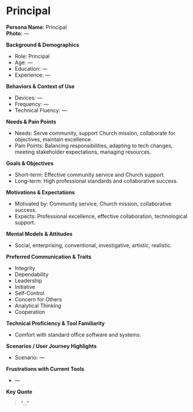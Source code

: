 # Principal

**Persona Name**: Principal  
**Photo**: —  

**Background & Demographics**  
- Role: Principal  
- Age: —  
- Education: —  
- Experience: —  

**Behaviors & Context of Use**  
- Devices: —  
- Frequency: —  
- Technical Fluency: —  

**Needs & Pain Points**  
- Needs: Serve community, support Church mission, collaborate for objectives, maintain excellence.  
- Pain Points: Balancing responsibilities, adapting to tech changes, meeting stakeholder expectations, managing resources.  

**Goals & Objectives**  
- Short-term: Effective community service and Church support.  
- Long-term: High professional standards and collaborative success.  

**Motivations & Expectations**  
- Motivated by: Community service, Church mission, collaborative success.  
- Expects: Professional excellence, effective collaboration, technological support.  

**Mental Models & Attitudes**  
- Social, enterprising, conventional, investigative, artistic, realistic.  

**Preferred Communication & Traits**  
- Integrity  
- Dependability  
- Leadership  
- Initiative  
- Self-Control  
- Concern for Others  
- Analytical Thinking  
- Cooperation  

**Technical Proficiency & Tool Familiarity**  
- Comfort with standard office software and systems.  

**Scenarios / User Journey Highlights**  
- Scenario: —  

**Frustrations with Current Tools**  
- —  

**Key Quote**  
> "…"  
